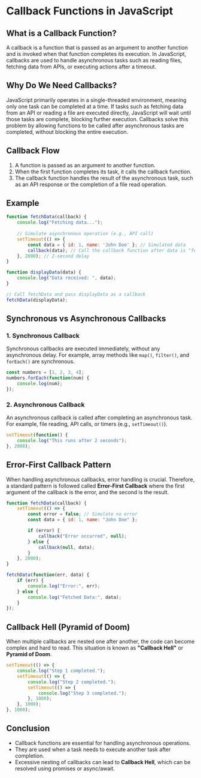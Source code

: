 # Callback Functions in JavaScript

## What is a Callback Function?

A callback is a function that is passed as an argument to another function and is invoked when that function completes its execution. In JavaScript, callbacks are used to handle asynchronous tasks such as reading files, fetching data from APIs, or executing actions after a timeout.

## Why Do We Need Callbacks?

JavaScript primarily operates in a single-threaded environment, meaning only one task can be completed at a time. If tasks such as fetching data from an API or reading a file are executed directly, JavaScript will wait until those tasks are complete, blocking further execution. Callbacks solve this problem by allowing functions to be called after asynchronous tasks are completed, without blocking the entire execution.

## Callback Flow

1. A function is passed as an argument to another function.
2. When the first function completes its task, it calls the callback function.
3. The callback function handles the result of the asynchronous task, such as an API response or the completion of a file read operation.

## Example

```javascript
function fetchData(callback) {
    console.log("Fetching data...");
    
    // Simulate asynchronous operation (e.g., API call)
    setTimeout(() => {
        const data = { id: 1, name: 'John Doe' }; // Simulated data
        callback(data); // Call the callback function after data is "fetched"
    }, 2000); // 2-second delay
}

function displayData(data) {
    console.log("Data received: ", data);
}

// Call fetchData and pass displayData as a callback
fetchData(displayData);
```

## Synchronous vs Asynchronous Callbacks

### 1. Synchronous Callback

Synchronous callbacks are executed immediately, without any asynchronous delay. For example, array methods like `map()`, `filter()`, and `forEach()` are synchronous.

```javascript
const numbers = [1, 2, 3, 4];
numbers.forEach(function(num) {
    console.log(num);
});
```

### 2. Asynchronous Callback

An asynchronous callback is called after completing an asynchronous task. For example, file reading, API calls, or timers (e.g., `setTimeout()`).

```javascript
setTimeout(function() {
    console.log("This runs after 2 seconds");
}, 2000);
```

## Error-First Callback Pattern

When handling asynchronous callbacks, error handling is crucial. Therefore, a standard pattern is followed called **Error-First Callback** where the first argument of the callback is the error, and the second is the result.

```javascript
function fetchData(callback) {
    setTimeout(() => {
        const error = false; // Simulate no error
        const data = { id: 1, name: "John Doe" };

        if (error) {
            callback("Error occurred", null);
        } else {
            callback(null, data);
        }
    }, 2000);
}

fetchData(function(err, data) {
    if (err) {
        console.log("Error:", err);
    } else {
        console.log("Fetched Data:", data);
    }
});
```

## Callback Hell (Pyramid of Doom)

When multiple callbacks are nested one after another, the code can become complex and hard to read. This situation is known as **"Callback Hell"** or **Pyramid of Doom**.

```javascript
setTimeout(() => {
    console.log("Step 1 completed.");
    setTimeout(() => {
        console.log("Step 2 completed.");
        setTimeout(() => {
            console.log("Step 3 completed.");
        }, 1000);
    }, 1000);
}, 1000);
```

## Conclusion

- Callback functions are essential for handling asynchronous operations.
- They are used when a task needs to execute another task after completion.
- Excessive nesting of callbacks can lead to **Callback Hell**, which can be resolved using promises or async/await.
